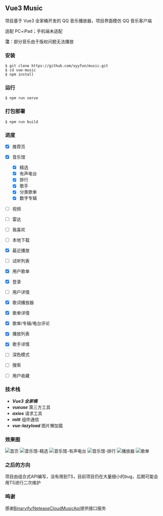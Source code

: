 <p align="center">
	<a href="https://github.com/vuejs/vue"><img src="https://img.shields.io/badge/vue-v3.2.13-blue" alt=""></a>
	<a href="https://github.com/axios/axios"><img src="https://img.shields.io/badge/axios-v1.3.4-blue" alt=""></a>
	<a href="https://github.com/vueuse/vueuse"><img src="https://img.shields.io/badge/vueuse-v9.13.0-green" alt=""></a>
	<a href="https://github.com/developit/mitt"><img src="https://img.shields.io/badge/mitt-v3.0.0-blue" alt=""></a>
	<a href="https://github.com/hilongjw/vue-lazyload"><img src="https://img.shields.io/badge/vue--lazyload-v3.0.0--rc.2-orange" alt=""></a>
</p>

## Vue3 Music

项目基于 Vue3 全家桶开发的 QQ 音乐播放器，项目界面模仿 QQ 音乐客户端

适配 PC+iPad；手机端未适配

**注**：部分音乐由于版权问题无法播放

### 安装

```
$ git clone https://github.com/xyyfun/music.git
$ cd vue-music
$ npm install
```

### 运行

```
$ npm run serve
```

### 打包部署

```
$ npm run build
```

### 进度

- [x] 推荐页
- [x] 音乐馆

  - [x] 精选
  - [x] 有声电台
  - [x] 排行
  - [x] 歌手
  - [x] 分类歌单
  - [x] 数字专辑

- [ ] 视频
- [ ] 雷达
- [ ] 我喜欢
- [ ] 本地下载
- [x] 最近播放
- [ ] 试听列表
- [x] 用户歌单
- [x] 登录
- [ ] 用户详情
- [x] 歌词播放器
- [x] 歌单详情
- [x] 歌单/专辑/电台评论
- [x] 播放列表
- [x] 歌手详情
- [ ] 深色模式
- [ ] 搜索
- [ ] 用户收藏

### 技术栈

- **_Vue3 全家桶_**
- **_vueuse_** 第三方工具
- **_axios_** 请求工具
- **_mitt_** 组件通信
- **_vue-lazyload_** 图片懒加载

### 效果图

![首页](https://gitee.com/xyyfun/music/blob/master/image/uTools_1681392203600.png)
![音乐馆-精选](https://gitee.com/xyyfun/music/blob/master/image/uTools_1681392278499.png)
![音乐馆-有声电台](https://gitee.com/xyyfun/music/blob/master/image/uTools_1681392289524.png)
![音乐馆-排行](https://gitee.com/xyyfun/music/blob/master/image/uTools_1681392302552.png)
![播放器](https://gitee.com/xyyfun/music/blob/master/image/uTools_1681392327499.png)
![歌单](https://gitee.com/xyyfun/music/blob/master/image/uTools_1681392409401.png)



### 之后的方向

项目由组合式API编写，没有用到TS，目前项目仍在大量细小的bug，后期可能会用TS进行二次维护

### 鸣谢

感谢[Binaryify/NeteaseCloudMusicApi](https://github.com/Binaryify/NeteaseCloudMusicApi)提供接口服务
